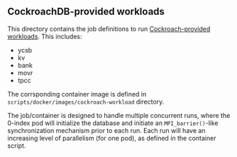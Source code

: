## CockroachDB-provided workloads

This directory contains the job definitions to run [Cockroach-provided workloads](https://www.cockroachlabs.com/docs/stable/cockroach-workload.html#workloads).
This includes:
- ycsb
- kv
- bank
- movr
- tpcc

The corrsponding container image is defined in `scripts/docker/images/cockroach-workload` directory.

The job/container is designed to handle multiple concurrent runs, where the 0-index pod will initialize the database and initiate an `MPI_barrier()`-like synchronization mechanism prior to each run. Each run will have an increasing level of parallelism (for one pod), as defined in the container script.
